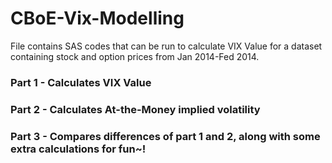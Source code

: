 # CBoE-Vix-Modelling
File contains SAS codes that can be run to calculate VIX Value for a dataset containing stock and option prices from Jan 2014-Fed 2014.
### Part 1 - Calculates VIX Value
### Part 2 - Calculates At-the-Money implied volatility
### Part 3 - Compares differences of part 1 and 2, along with some extra calculations for fun~! 
